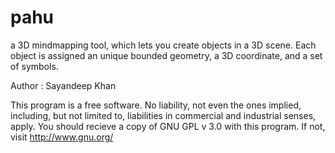 pahu
====

a 3D mindmapping tool, which lets you create objects in a 3D scene. Each object is assigned an unique bounded geometry, a 3D coordinate, and a set of symbols.

Author : Sayandeep Khan

This program is a free software. No liability, not even the ones implied, including, but not limited to, liabilities in commercial and industrial senses, apply. You should recieve a copy of GNU GPL v 3.0 with this program. If not, visit http://www.gnu.org/
